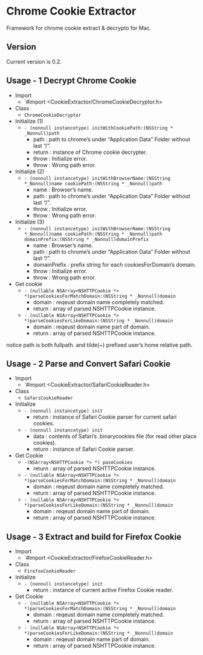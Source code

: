 # Chrome Cookie Extractor

Framework for chrome cookie extract & decrypto for Mac.

## Version

Current version is 0.2.

## Usage - 1 Decrypt Chrome Cookie

* Import
	* `#import <CookieExtractor/ChromeCookieDecryptor.h>
* Class
	* `ChromeCookieDecryptor`
* Initialize (1)
	* `- (nonnull instancetype) initWithCookiePath:(NSString * _Nonnull)path`
		* path : path to chrome’s  under “Application Data” Folder without last “/”.
		* return : instance of Chrome cookie decrypter.
		* throw : Initialize error.
		* throw : Wrong path error.
* Initialize (2)
	* `- (nonnull instancetype) initWithBrowserName:(NSString *_Nonnull)name cookiePath:(NSString * _Nonnull)path`
		* name : Browser’s name.
		* path : path to chrome’s under “Application Data” Folder without last “/”.
		* throw : Initialize error.
		* throw : Wrong path error.
* Initialize (3)
	* `- (nonnull instancetype) initWithBrowserName:(NSString *_Nonnull)name cookiePath:(NSString * _Nonnull)path domainPrefix:(NSString * _Nonnull)domainPrefix`
		* name : Browser’s name.
		* path : path to chrome’s under “Application Data” Folder without last “/”.
		* domainPrefix : prefix string for each cookiesForDomain’s domain.
		* throw : Initialize error.
		* throw : Wrong path error.
* Get cookie
	* `- (nullable NSArray<NSHTTPCookie *> *)parseCookiesForMatchDomain:(NSString * _Nonnull)domain`
		* domain : reqeust domain name completely matched.
		* return : array of parsed NSHTTPCookie instance.
	* `- (nullable NSArray<NSHTTPCookie *> *)parseCookiesForLikeDomain:(NSString * _Nonnull)domain`
		* domain : reqeust domain name part of domain.
		* return : array of parsed NSHTTPCookie instance.

notice path is both fullpath. and tilde(~) prefixed user’s home relative path.

## Usage - 2 Parse and Convert Safari Cookie ##

* Import
	* `#import <CookieExtractor/SafariCookieReader.h>
* Class
	* `SafariCookieReader`
* Initialize
	* `- (nonnull instancetype) init`
		* return : instance of Safari Cookie parser for current safari cookies.
	* `- (nonnull instancetype) init`
		* data : contents of Safari’s .binarycookies file (for read other place cookies).
		* return : instance of Safari Cookie parser.
* Get Cookie
	* `-(NSArray<NSHTTPCookie *> *) paseCookies`
		* return : array of parsed NSHTTPCookie instance.
	* `- (nullable NSArray<NSHTTPCookie *> *)parseCookiesForMatchDomain:(NSString * _Nonnull)domain`
		* domain : reqeust domain name completely matched.
		* return : array of parsed NSHTTPCookie instance.
	* `- (nullable NSArray<NSHTTPCookie *> *)parseCookiesForLikeDomain:(NSString * _Nonnull)domain`
		* domain : reqeust domain name part of domain.
		* return : array of parsed NSHTTPCookie instance.

## Usage - 3 Extract and build for Firefox Cookie ##

* Import
	* `#import <CookieExtractor/FirefoxCookieReader.h>
* Class
	* `FirefoxCookieReader`
* Initialize
	* `- (nonnull instancetype) init`
		* return : instance of current active Firefox Cookie reader.
* Get Cookie
	* `- (nullable NSArray<NSHTTPCookie *> *)parseCookiesForMatchDomain:(NSString * _Nonnull)domain`
		* domain : reqeust domain name completely matched.
		* return : array of parsed NSHTTPCookie instance.
	* `- (nullable NSArray<NSHTTPCookie *> *)parseCookiesForLikeDomain:(NSString * _Nonnull)domain`
		* domain : reqeust domain name part of domain.
		* return : array of parsed NSHTTPCookie instance.
